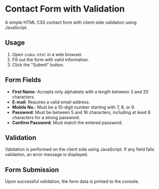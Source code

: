 # Contact Form with Validation

A simple HTML CSS contact form with client-side validation using JavaScript.

## Usage

1. Open `index.html` in a web browser.
2. Fill out the form with valid information.
3. Click the "Submit" button.

## Form Fields

- **First Name**: Accepts only alphabets with a length between 3 and 20 characters.
- **E-mail**: Requires a valid email address.
- **Mobile No.**: Must be a 10-digit number starting with 7, 8, or 9.
- **Password**: Must be between 5 and 16 characters, including at least 8 characters for a strong password.
- **Confirm Password**: Must match the entered password.

## Validation

Validation is performed on the client side using JavaScript. If any field fails validation, an error message is displayed.

## Form Submission

Upon successful validation, the form data is printed to the console.

